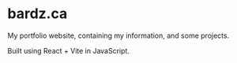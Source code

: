 # bardz.ca
My portfolio website, containing my information, and some projects.

Built using React + Vite in JavaScript.